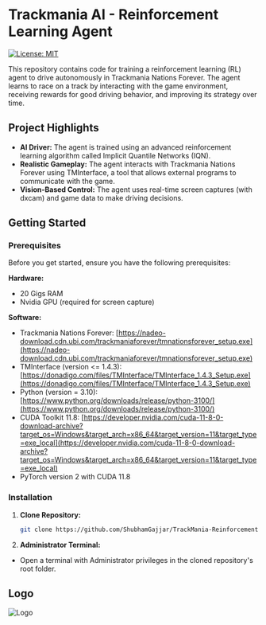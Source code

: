 # Trackmania AI - Reinforcement Learning Agent

[![License: MIT](https://img.shields.io/badge/License-MIT-yellow.svg)](https://opensource.org/licenses/MIT)

This repository contains code for training a reinforcement learning (RL) agent to drive autonomously in Trackmania Nations Forever. The agent learns to race on a track by interacting with the game environment, receiving rewards for good driving behavior, and improving its strategy over time.

## Project Highlights

* **AI Driver:** The agent is trained using an advanced reinforcement learning algorithm called Implicit Quantile Networks (IQN). 
* **Realistic Gameplay:** The agent interacts with Trackmania Nations Forever using TMInterface, a tool that allows external programs to communicate with the game.
* **Vision-Based Control:** The agent uses real-time screen captures (with dxcam) and game data to make driving decisions.

## Getting Started


### Prerequisites
Before you get started, ensure you have the following prerequisites:

**Hardware:**
* 20 Gigs RAM
* Nvidia GPU (required for screen capture)

**Software:**

* Trackmania Nations Forever: [https://nadeo-download.cdn.ubi.com/trackmaniaforever/tmnationsforever_setup.exe](https://nadeo-download.cdn.ubi.com/trackmaniaforever/tmnationsforever_setup.exe)
* TMInterface (version <= 1.4.3): [https://donadigo.com/files/TMInterface/TMInterface_1.4.3_Setup.exe](https://donadigo.com/files/TMInterface/TMInterface_1.4.3_Setup.exe)
* Python (version = 3.10): [https://www.python.org/downloads/release/python-3100/](https://www.python.org/downloads/release/python-3100/)
* CUDA Toolkit 11.8: [https://developer.nvidia.com/cuda-11-8-0-download-archive?target_os=Windows&target_arch=x86_64&target_version=11&target_type=exe_local](https://developer.nvidia.com/cuda-11-8-0-download-archive?target_os=Windows&target_arch=x86_64&target_version=11&target_type=exe_local)
* PyTorch version 2 with CUDA 11.8

### Installation

1. **Clone Repository:**
   ```bash
   git clone https://github.com/ShubhamGajjar/TrackMania-ReinforcementLearning.git
   ```

2. **Administrator Terminal:**
* Open a terminal with Administrator privileges in the cloned repository's root folder.



## Logo
![Logo](https://github.com/user-attachments/assets/846ba420-4b3e-40f6-acac-15138404fe36)
